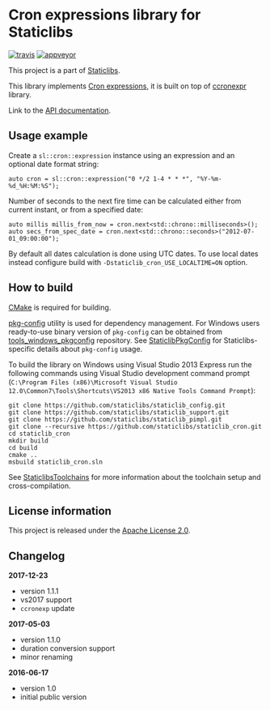 Cron expressions library for Staticlibs
=======================================

[![travis](https://travis-ci.org/staticlibs/staticlib_cron.svg?branch=master)](https://travis-ci.org/staticlibs/staticlib_cron)
[![appveyor](https://ci.appveyor.com/api/projects/status/github/staticlibs/staticlib_cron?svg=true)](https://ci.appveyor.com/project/staticlibs/staticlib-cron)

This project is a part of [Staticlibs](http://staticlibs.net/).

This library implements [Cron expressions](https://en.wikipedia.org/wiki/Cron), 
it is built on top of [ccronexpr](https://github.com/staticlibs/ccronexpr) library.

Link to the [API documentation](http://staticlibs.github.io/staticlib_cron/docs/html/classstaticlib_1_1cron_1_1expression.html).

Usage example
-------------

Create a `sl::cron::expression` instance using an expression and an optional date format string:

    auto cron = sl::cron::expression("0 */2 1-4 * * *", "%Y-%m-%d_%H:%M:%S");

Number of seconds to the next fire time can be calculated either from current instant, or from a specified date:

    auto millis millis_from_now = cron.next<std::chrono::milliseconds>();
    auto secs_from_spec_date = cron.next<std::chrono::seconds>("2012-07-01_09:00:00");

By default all dates calculation is done using UTC dates.
To use local dates instead configure build with `-Dstaticlib_cron_USE_LOCALTIME=ON` option.

How to build
------------

[CMake](http://cmake.org/) is required for building.

[pkg-config](http://www.freedesktop.org/wiki/Software/pkg-config/) utility is used for dependency management.
For Windows users ready-to-use binary version of `pkg-config` can be obtained from [tools_windows_pkgconfig](https://github.com/staticlibs/tools_windows_pkgconfig) repository.
See [StaticlibPkgConfig](https://github.com/staticlibs/wiki/wiki/StaticlibPkgConfig) for Staticlibs-specific details about `pkg-config` usage.

To build the library on Windows using Visual Studio 2013 Express run the following commands using
Visual Studio development command prompt 
(`C:\Program Files (x86)\Microsoft Visual Studio 12.0\Common7\Tools\Shortcuts\VS2013 x86 Native Tools Command Prompt`):

    git clone https://github.com/staticlibs/staticlib_config.git
    git clone https://github.com/staticlibs/staticlib_support.git
    git clone https://github.com/staticlibs/staticlib_pimpl.git
    git clone --recursive https://github.com/staticlibs/staticlib_cron.git
    cd staticlib_cron
    mkdir build
    cd build
    cmake ..
    msbuild staticlib_cron.sln

See [StaticlibsToolchains](https://github.com/staticlibs/wiki/wiki/StaticlibsToolchains) for 
more information about the toolchain setup and cross-compilation.

License information
-------------------

This project is released under the [Apache License 2.0](http://www.apache.org/licenses/LICENSE-2.0).

Changelog
---------

**2017-12-23**

 * version 1.1.1
 * vs2017 support
 * `ccronexp` update

**2017-05-03**

 * version 1.1.0
 * duration conversion support
 * minor renaming

**2016-06-17**

 * version 1.0
 * initial public version
